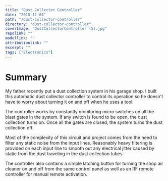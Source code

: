 ```yaml
---
title: "Dust Collector Controller"
date: "2018-11-04"
path: "/dust-collector-controller"
directory: "dust-collector-controller"
coverImage: "DustCollectorController (5).jpg"
repolink: ""
modellink: ""
attributionlink: ""
excerpt: ""
tags: ["Electronics"]
---
```


# Summary

My father recently put a dust collection system in his garage shop. I built this automatic dust collector controller to control its operation so he doesn't have to worry about turning it on and off when he uses a tool.

The controller works by constantly monitoring micro switches on all the blast gates in the system. If any switch is found to be open, the dust collection turns on. Once all the gates are closed, the system turns the dust collection off.

Most of the complexity of this circuit and project comes from the need to filter any static noise from the input lines. Reasonably heavy filtering is provided on each input line to smooth out any electrical jitter caused by static from the dust traveling in the dust collection tubes.

The controller also contains a simple latching button for turning the shop air cleaner on and off from the same control panel as well as an RF remote controller for manual remote activation.
